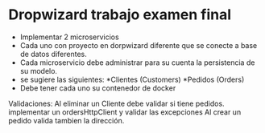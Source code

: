 # Dropwizard trabajo examen final 
- Implementar 2 microservicios
- Cada uno con proyecto en dorpwizard diferente que se conecte a base de datos diferentes.
- Cada microservicio debe administrar para su cuenta la persistencia de su modelo.
- se sugiere las siguientes:
	*Clientes (Customers)
	*Pedidos (Orders)
- Debe tener cada uno su contenedor de docker

Validaciones:
Al eliminar un Cliente debe validar si tiene pedidos.
implementar un ordersHttpClient y validar las excepciones
Al crear un pedido valida tambien la dirección.

